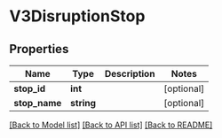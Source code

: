 # V3DisruptionStop

## Properties
Name | Type | Description | Notes
------------ | ------------- | ------------- | -------------
**stop_id** | **int** |  | [optional] 
**stop_name** | **string** |  | [optional] 

[[Back to Model list]](../README.md#documentation-for-models) [[Back to API list]](../README.md#documentation-for-api-endpoints) [[Back to README]](../README.md)


